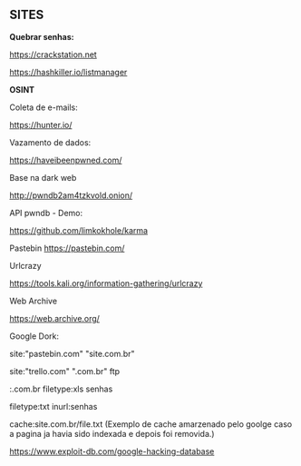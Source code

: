 ## SITES 


**Quebrar senhas:**

https://crackstation.net

https://hashkiller.io/listmanager

**OSINT**

Coleta de e-mails:

https://hunter.io/

Vazamento de dados:

https://haveibeenpwned.com/

Base na dark web

http://pwndb2am4tzkvold.onion/

API pwndb - Demo:

https://github.com/limkokhole/karma

Pastebin
https://pastebin.com/

Urlcrazy

https://tools.kali.org/information-gathering/urlcrazy

Web Archive

https://web.archive.org/


Google Dork:

site:"pastebin.com" "site.com.br"

site:"trello.com" ".com.br" ftp

:.com.br filetype:xls senhas

filetype:txt inurl:senhas

cache:site.com.br/file.txt  (Exemplo de cache amarzenado pelo goolge caso a pagina ja havia sido indexada e depois foi removida.)

https://www.exploit-db.com/google-hacking-database


